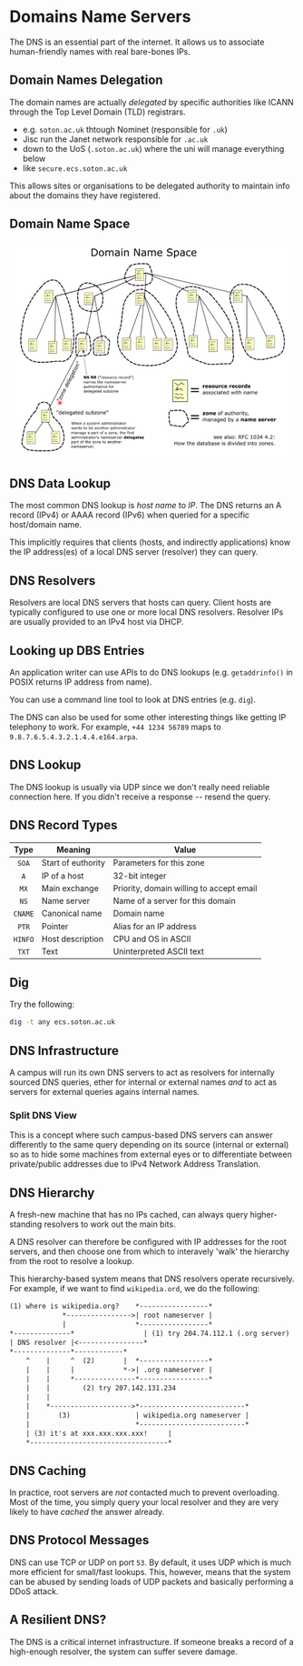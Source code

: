 # Domains Name Servers

The DNS is an essential part of the internet. It allows us to associate
human-friendly names with real bare-bones IPs.

## Domain Names Delegation

The domain names are actually _delegated_ by specific authorities like ICANN
through the Top Level Domain (TLD) registrars.

- e.g. `soton.ac.uk` thtough Nominet (responsible for `.uk`)
- Jisc run the Janet network responsible for `.ac.uk`
- down to the UoS (`.soton.ac.uk`) where the uni will manage everything below
- like `secure.ecs.soton.ac.uk`

This allows sites or organisations to be delegated authority to maintain info
about the domains they have registered.

## Domain Name Space

![domain name space](media/05-domain-name-space.png)

## DNS Data Lookup

The most common DNS lookup is _host name_ to _IP_. The DNS returns an A record
(IPv4) or AAAA record (IPv6) when queried for a specific host/domain name.

This implicitly requires that clients (hosts, and indirectly applications) know
the IP address(es) of a local DNS server (resolver) they can query.

## DNS Resolvers

Resolvers are local DNS servers that hosts can query. Client hosts are typically
configured to use one or more local DNS resolvers. Resolver IPs are usually
provided to an IPv4 host via DHCP.

## Looking up DBS Entries

An application writer can use APIs to do DNS lookups (e.g. `getaddrinfo()` in
POSIX returns IP address from name).

You can use a command line tool to look at DNS entries (e.g. `dig`).

The DNS can also be used for some other interesting things like getting IP
telephony to work. For example, `+44 1234 56789` maps to
`9.8.7.6.5.4.3.2.1.4.4.e164.arpa`.

## DNS Lookup

The DNS lookup is usually via UDP since we don't really need reliable connection
here. If you didn't receive a response -- resend the query.

## DNS Record Types

|  Type   | Meaning            | Value                                    |
| :-----: | ------------------ | ---------------------------------------- |
|  `SOA`  | Start of euthority | Parameters for this zone                 |
|   `A`   | IP of a host       | 32-bit integer                           |
|  `MX`   | Main exchange      | Priority, domain willing to accept email |
|  `NS`   | Name server        | Name of a server for this domain         |
| `CNAME` | Canonical name     | Domain name                              |
|  `PTR`  | Pointer            | Alias for an IP address                  |
| `HINFO` | Host description   | CPU and OS in ASCII                      |
|  `TXT`  | Text               | Uninterpreted ASCII text                 |

## Dig

Try the following:

```bash
dig -t any ecs.soton.ac.uk
```

## DNS Infrastructure

A campus will run its own DNS servers to act as resolvers for internally sourced
DNS queries, ether for internal or external names _and_ to act as servers for
external queries agains internal names.

### Split DNS View

This is a concept where such campus-based DNS servers can answer differently to
the same query depending on its source (internal or external) so as to hide some
machines from external eyes or to differentiate between private/public addresses
due to IPv4 Network Address Translation.

## DNS Hierarchy

A fresh-new machine that has no IPs cached, can always query higher-standing
resolvers to work out the main bits.

A DNS resolver can therefore be configured with IP addresses for the root
servers, and then choose one from which to interavely 'walk' the hierarchy from
the root to resolve a lookup.

This hierarchy-based system means that DNS resolvers operate recursively. For
example, if we want to find `wikipedia.ord`, we do the following:

```
(1) where is wikipedia.org?    *-----------------*
             *---------------->| root nameserver |
             |                 *-----------------*
*--------------*                 | (1) try 204.74.112.1 (.org server)
| DNS resolver |<----------------*
*--------------*------------*
    ^    |     ^  (2)       |  *-----------------*
    |    |     |            *->| .org nameserver |
    |    |     *---------------*-----------------*
    |    |        (2) try 207.142.131.234
    |    |
    |    *-------------------->*--------------------------*
    |       (3)                | wikipedia.org nameserver |
    |                          *--------------------------*
    | (3) it's at xxx.xxx.xxx.xxx!     |
    *----------------------------------*
```

## DNS Caching

In practice, root servers are _not_ contacted much to prevent overloading. Most
of the time, you simply query your local resolver and they are very likely to
have _cached_ the answer already.

## DNS Protocol Messages

DNS can use TCP or UDP on port `53`. By default, it uses UDP which is much more
efficient for small/fast lookups. This, however, means that the system can be
abused by sending loads of UDP packets and basically performing a DDoS attack.

## A Resilient DNS?

The DNS is a critical internet infrastructure. If someone breaks a record of
a high-enough resolver, the system can suffer severe damage.
